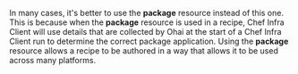 In many cases, it's better to use the **package** resource instead of
this one. This is because when the **package** resource is used in a
recipe, Chef Infra Client will use details that are collected by Ohai at
the start of a Chef Infra Client run to determine the correct package
application. Using the **package** resource allows a recipe to be
authored in a way that allows it to be used across many platforms.
